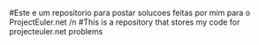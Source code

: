 #Este e um repositorio para postar solucoes feitas por mim para o ProjectEuler.net /n
#This is a repository that stores my code for projecteuler.net problems
